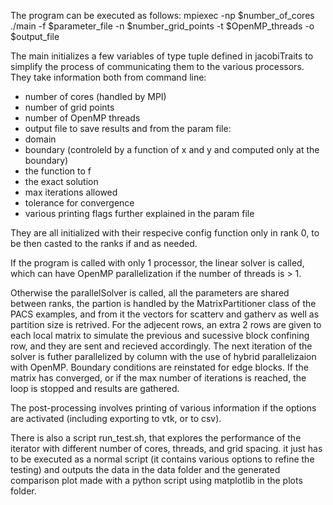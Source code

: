 The program can be executed as follows:
mpiexec -np $number_of_cores ./main -f $parameter_file -n $number_grid_points -t $OpenMP_threads -o $output_file

The main initializes a few variables of type tuple defined in jacobiTraits to simplify the process of communicating them to the various processors. They take information both from command line: 
- number of cores (handled by MPI) 
- number of grid points
- number of OpenMP threads
- output file to save results
and from the param file:
- domain
- boundary (controleld by a function of x and y and computed only at the boundary)
- the function to f
- the exact solution 
- max iterations allowed
- tolerance for convergence
- various printing flags further explained in the param file

They are all initialized with their respecive config function only in rank 0, to be then casted to the ranks if and as needed. 

If the program is called with only 1 processor, the linear solver is called, which can have OpenMP parallelization if the number of threads is > 1.

Otherwise the parallelSolver is called, all the parameters are shared between ranks, the partion is handled by the MatrixPartitioner class of the PACS examples, and from it the vectors for scatterv and gatherv as well as partition size is retrived. For the adjecent rows, an extra 2 rows are given to each local matrix to 
simulate the previous and sucessive block confining row, and they are sent and recieved accordingly. The next iteration of the solver is futher parallelized by column with the use of hybrid parallelizaion with OpenMP. Boundary conditions are reinstated for edge blocks. If the matrix has converged, or if the max number of iterations is reached, the loop is stopped and results are gathered. 

The post-processing involves printing of various information if the options are activated (including exporting to vtk, or to csv). 

There is also a script run_test.sh, that explores the performance of the iterator with different number of cores, threads, and grid spacing. it just has to be executed as a normal script (it contains various options to refine the testing) and outputs the data in the data folder and the generated comparison plot made with a python script using matplotlib in the plots folder. 
